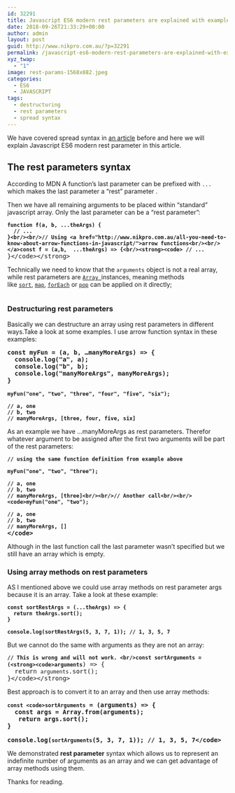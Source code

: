 ```yaml
---
id: 32291
title: Javascript ES6 modern rest parameters are explained with examples
date: 2018-09-26T21:33:29+00:00
author: admin
layout: post
guid: http://www.nikpro.com.au/?p=32291
permalink: /javascript-es6-modern-rest-parameters-are-explained-with-examples/
xyz_twap:
  - "1"
image: rest-params-1568x882.jpeg
categories:
  - ES6
  - JAVASCRIPT
tags:
  - destructuring
  - rest parameters
  - spread syntax
---
```

We have covered spread syntax in [an article](http://www.nikpro.com.au/what-is-spread-syntax-in-es6-and-how-to-use-it/) before and here we will explain Javascript ES6 modern rest parameter in this article.

## The rest parameters syntax

According to MDN A function&#8217;s last parameter can be prefixed with `...`  which makes the last parameter a &#8220;rest&#8221; parameter .

Then we have all remaining arguments to be placed within &#8220;standard&#8221; javascript array. Only the last parameter can be a &#8220;rest parameter&#8221;:

<pre class="wp-block-preformatted"><strong><code>function f(a, b, ...theArgs) {
  // ...
}&lt;br/>&lt;br/>// Using &lt;a href="http://www.nikpro.com.au/all-you-need-to-know-about-arrow-functions-in-javascript/">arrow functions&lt;br/>&lt;br/>&lt;/a>const f = (a,b,  ...theArgs) => {&lt;br/>&lt;strong>&lt;code> // ...</code></strong><br />}&lt;/code>&lt;/strong></pre>

Technically we need to know that the `arguments` object is not a real array, while rest parameters are [`Array `](https://developer.mozilla.org/en-US/docs/Web/JavaScript/Reference/Global_Objects/Array)instances, meaning methods like [`sort`](https://developer.mozilla.org/en-US/docs/Web/JavaScript/Reference/Global_Objects/Array/sort), [`map`](https://developer.mozilla.org/en-US/docs/Web/JavaScript/Reference/Global_Objects/Array/map), [`forEach`](https://developer.mozilla.org/en-US/docs/Web/JavaScript/Reference/Global_Objects/Array/forEach) or [`pop`](https://developer.mozilla.org/en-US/docs/Web/JavaScript/Reference/Global_Objects/Array/pop) can be applied on it directly;<figure class="wp-block-image">

<img src="http://www.nikpro.com.aurestprams.png" alt="" class="wp-image-32293" srcset="http://testgatsby.localrestprams.png 599w, http://testgatsby.localrestprams-300x182.png 300w" sizes="(max-width: 599px) 100vw, 599px" /> </figure> 

### Destructuring rest parameters

Basically we can destructure an array using rest parameters in different ways.Take a look at some examples. I use arrow function syntax in these examples:

<pre class="wp-block-preformatted"><strong>const myFun = (a, b, …manyMoreArgs) => {
  console.log("a", a); 
  console.log("b", b);
  console.log("manyMoreArgs", manyMoreArgs); 
}</strong><br /><br /><strong><code>myFun("one", "two", "three", "four", "five", "six");

// a, one
// b, two
// manyMoreArgs, [three, four, five, six]</code></strong><br /></pre>

As an example we have &#8230;manyMoreArgs as rest parameters. Therefor whatever argument to be assigned after the first two arguments will be part of the rest parameters:

<pre class="wp-block-preformatted"><strong><code>// using the same function definition from example above

myFun("one", "two", "three");

// a, one
// b, two
// manyMoreArgs, [three]&lt;br/>&lt;br/>// Another call&lt;br/>&lt;br/>&lt;code>myFun("one", "two");

// a, one
// b, two
// manyMoreArgs, []</code><br />&lt;/code></strong></pre>

Although in the last function call the last parameter wasn&#8217;t specified but we still have an array which is empty.

### Using array methods on rest parameters

AS I mentioned above we could use array methods on rest parameter args because it is an array. Take a look at these example:

<pre class="wp-block-preformatted"><strong><code>const sortRestArgs = (...theArgs) => {
  return theArgs.sort();
}

console.log(sortRestArgs(5, 3, 7, 1)); // 1, 3, 5, 7</code></strong></pre>

But we cannot do the same with arguments as they are not an array:

<pre class="wp-block-preformatted"><strong><code>// This is wrong and will not work. &lt;br/>const sortArguments = (&lt;strong>&lt;code>arguments</code></strong>) => {
  return <code>arguments</code>.sort();
}&lt;/code>&lt;/strong></pre>

Best approach is to convert it to an array and then use array methods:

<pre class="wp-block-preformatted"><strong><code>const &lt;code>sortArguments</code> = (arguments) => {
  const args = Array.from(arguments);
   return args.sort();
}

console.log(<code>sortArguments</code>(5, 3, 7, 1)); // 1, 3, 5, 7&lt;/code></strong></pre>

We demonstrated **rest parameter** syntax which allows us to represent an indefinite number of arguments as an array and we can get advantage of array methods using them.

Thanks for reading.